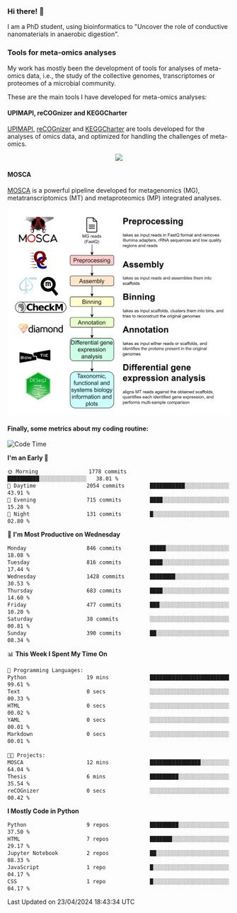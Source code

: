 ### Hi there! 👋

I am a PhD student, using bioinformatics to "Uncover the role of conductive nanomaterials in anaerobic digestion".

### Tools for meta-omics analyses

My work has mostly been the development of tools for analyses of meta-omics data, i.e., the study of the collective genomes, transcriptomes or proteomes of a microbial community.

These are the main tools I have developed for meta-omics analyses:

#### UPIMAPI, reCOGnizer and KEGGCharter

[UPIMAPI](https://github.com/iquasere/UPIMAPI), [reCOGnizer](https://github.com/iquasere/reCOGnizer) and [KEGGCharter](https://github.com/iquasere/KEGGCharter) are tools developed for the analyses of omics data, and optimized for handling the challenges of meta-omics.

<p align="center">
    <img src="assets/annotation_paper.png">
</p>

#### MOSCA

[MOSCA](https://github.com/iquasere/MOSCA) is a powerful pipeline developed for metagenomics (MG), metatranscriptomics (MT) and metaproteomics (MP) integrated analyses.

<p align="center">
    <img src="assets/mosca_workflow.png" align="center" width="700">
</p>


#### Finally, some metrics about my coding routine:

<!--START_SECTION:waka-->
![Code Time](http://img.shields.io/badge/Code%20Time-820%20hrs%2035%20mins-blue)

**I'm an Early 🐤** 

```text
🌞 Morning                1778 commits        ██████████░░░░░░░░░░░░░░░   38.01 % 
🌆 Daytime                2054 commits        ███████████░░░░░░░░░░░░░░   43.91 % 
🌃 Evening                715 commits         ████░░░░░░░░░░░░░░░░░░░░░   15.28 % 
🌙 Night                  131 commits         █░░░░░░░░░░░░░░░░░░░░░░░░   02.80 % 
```
📅 **I'm Most Productive on Wednesday** 

```text
Monday                   846 commits         █████░░░░░░░░░░░░░░░░░░░░   18.08 % 
Tuesday                  816 commits         ████░░░░░░░░░░░░░░░░░░░░░   17.44 % 
Wednesday                1428 commits        ████████░░░░░░░░░░░░░░░░░   30.53 % 
Thursday                 683 commits         ████░░░░░░░░░░░░░░░░░░░░░   14.60 % 
Friday                   477 commits         ███░░░░░░░░░░░░░░░░░░░░░░   10.20 % 
Saturday                 38 commits          ░░░░░░░░░░░░░░░░░░░░░░░░░   00.81 % 
Sunday                   390 commits         ██░░░░░░░░░░░░░░░░░░░░░░░   08.34 % 
```


📊 **This Week I Spent My Time On** 

```text
💬 Programming Languages: 
Python                   19 mins             █████████████████████████   99.61 % 
Text                     0 secs              ░░░░░░░░░░░░░░░░░░░░░░░░░   00.33 % 
HTML                     0 secs              ░░░░░░░░░░░░░░░░░░░░░░░░░   00.02 % 
YAML                     0 secs              ░░░░░░░░░░░░░░░░░░░░░░░░░   00.01 % 
Markdown                 0 secs              ░░░░░░░░░░░░░░░░░░░░░░░░░   00.01 % 

🐱‍💻 Projects: 
MOSCA                    12 mins             ████████████████░░░░░░░░░   64.04 % 
Thesis                   6 mins              █████████░░░░░░░░░░░░░░░░   35.54 % 
reCOGnizer               0 secs              ░░░░░░░░░░░░░░░░░░░░░░░░░   00.42 % 
```

**I Mostly Code in Python** 

```text
Python                   9 repos             █████████░░░░░░░░░░░░░░░░   37.50 % 
HTML                     7 repos             ███████░░░░░░░░░░░░░░░░░░   29.17 % 
Jupyter Notebook         2 repos             ██░░░░░░░░░░░░░░░░░░░░░░░   08.33 % 
JavaScript               1 repo              █░░░░░░░░░░░░░░░░░░░░░░░░   04.17 % 
CSS                      1 repo              █░░░░░░░░░░░░░░░░░░░░░░░░   04.17 % 
```




 Last Updated on 23/04/2024 18:43:34 UTC
<!--END_SECTION:waka-->
